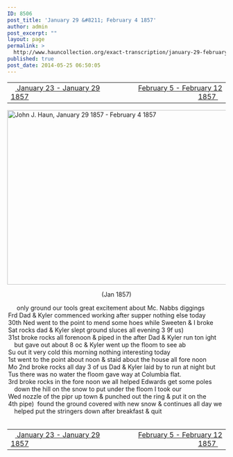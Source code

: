 ```yaml
---
ID: 8506
post_title: 'January 29 &#8211; February 4 1857'
author: admin
post_excerpt: ""
layout: page
permalink: >
  http://www.hauncollection.org/exact-transcription/january-29-february-4-1857/
published: true
post_date: 2014-05-25 06:50:05
---
```

<table style="width: 100%;" align="center">
<tbody>
<tr>
<td width="50%"><a title="January 23 – January 29 1857" href="http://www.hauncollection.org/version-2/version-ii-series-i/january-23-january-29-1857/"><img src="https://lh3.googleusercontent.com/-EFJpxxNiPNw/VqgtWBCZrMI/AAAAAAAAAFU/WfY4lPFWWkg/s800-Ic42/Soeb-Plain-Arrows-8-10px.png" alt="" width="10" height="10" /> January 23 - January 29 1857</a></td>
<td style="text-align: right;"><a title="February 5 – February 12 1857" href="http://www.hauncollection.org/version-2/version-ii-series-i/february-5-february-12-1857/"> February 5 - February 12 1857 <img src="https://lh3.googleusercontent.com/-67k0cYlpXHw/VqgtWKz1MXI/AAAAAAAAAFU/k9PW_Piyurk/s800-Ic42/Soeb-Plain-Arrows-5-10px.png" alt="" width="10" height="10" /></a></td>
</tr>
</tbody>
</table>
<a href="http://www.hauncollection.org/wp-content/uploads/John Haun/JJH_226_January 29 1857 - February 4 1857.JPG" target="_blank" rel="noopener"><img class="alignnone wp-image-2455 size-large" src="http://www.hauncollection.org/wp-content/uploads/John Haun/JJH_226_January 29 1857 - February 4 1857-1024x682.jpg" alt="John J. Haun, January 29 1857 - February 4 1857" width="604" height="402" /></a>
<p style="text-align: center;">(Jan 1857)</p>

<div style="text-indent: -1em; padding-left: 16px;"><span style="color: #ffffff;">.   </span> only ground our tools great excitement about Mc. Nabbs diggings</div>
<div style="text-indent: -1em; padding-left: 16px;">Frd Dad &amp; Kyler commenced working after supper nothing else today</div>
<div style="text-indent: -1em; padding-left: 16px;">30th Ned went to the point to mend some hoes while Sweeten &amp; I broke</div>
<div style="text-indent: -1em; padding-left: 16px;">Sat rocks dad &amp; Kyler slept ground sluces all evening 3 9f us)</div>
<div style="text-indent: -1em; padding-left: 16px;">31st broke rocks all forenoon &amp; piped in the after Dad &amp; Kyler run ton
ight but gave out about 8 oc &amp; Kyler went up the floom to see ab</div>
<div style="text-indent: -1em; padding-left: 16px;">Su out it very cold this morning nothing interesting today</div>
<div style="text-indent: -1em; padding-left: 16px;">1st went to the point about noon &amp; staid about the house all fore noon</div>
<div style="text-indent: -1em; padding-left: 16px;">Mo 2nd broke rocks all day 3 of us Dad &amp; Kyler laid by to run at night but</div>
<div style="text-indent: -1em; padding-left: 16px;">Tus there was no water the floom gave way at Columbia flat.</div>
<div style="text-indent: -1em; padding-left: 16px;">3rd broke rocks in the fore noon we all helped Edwards get some poles
down the hill on the snow to put under the floom I took our</div>
<div style="text-indent: -1em; padding-left: 16px;">Wed nozzle of the pipr up town &amp; punched out the ring &amp; put it on the</div>
<div style="text-indent: -1em; padding-left: 16px;">4th pipe)  found the ground covered with new snow &amp; continues all
day we helped put the stringers down after breakfast &amp; quit</div>
&nbsp;
<table style="width: 100%;" align="center">
<tbody>
<tr>
<td width="50%"><a title="January 23 – January 29 1857" href="http://www.hauncollection.org/version-2/version-ii-series-i/january-23-january-29-1857/"><img src="https://lh3.googleusercontent.com/-EFJpxxNiPNw/VqgtWBCZrMI/AAAAAAAAAFU/WfY4lPFWWkg/s800-Ic42/Soeb-Plain-Arrows-8-10px.png" alt="" width="10" height="10" /> January 23 - January 29 1857</a></td>
<td style="text-align: right;"><a title="February 5 – February 12 1857" href="http://www.hauncollection.org/version-2/version-ii-series-i/february-5-february-12-1857/"> February 5 - February 12 1857 <img src="https://lh3.googleusercontent.com/-67k0cYlpXHw/VqgtWKz1MXI/AAAAAAAAAFU/k9PW_Piyurk/s800-Ic42/Soeb-Plain-Arrows-5-10px.png" alt="" width="10" height="10" /></a></td>
</tr>
</tbody>
</table>